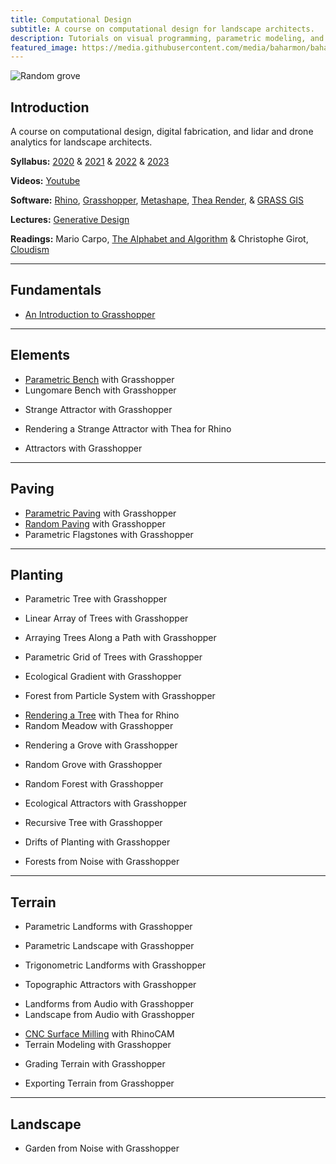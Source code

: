```yaml
---
title: Computational Design
subtitle: A course on computational design for landscape architects.
description: Tutorials on visual programming, parametric modeling, and geospatial analysis of landscapes with Grasshopper and GRASS GIS.
featured_image: https://media.githubusercontent.com/media/baharmon/baharmon.github.io/master/images/random-grove-2.jpg
---
```


![Random grove](https://media.githubusercontent.com/media/baharmon/baharmon.github.io/master/images/random-grove-2.jpg)

## Introduction
A course on computational design, digital fabrication,
and lidar and drone analytics for landscape architects.

**Syllabus:**
[<i class="fa fa-graduation-cap"></i> 2020](https://github.com/baharmon/syllabi/raw/master/generative-landscapes-syllabus-2020.pdf)
&
[<i class="fa fa-graduation-cap"></i> 2021](https://github.com/baharmon/syllabi/raw/master/generative-landscapes-syllabus-2021.pdf)
&
[<i class="fa fa-graduation-cap"></i> 2022](https://github.com/baharmon/syllabi/raw/master/generative-landscapes-syllabus-2022.pdf)
&
[<i class="fa fa-graduation-cap"></i> 2023](https://github.com/baharmon/syllabi/blob/master/computational-design-syllabus-2023.pdf?raw=true)

**Videos:**
[<i class="fab fa-youtube"></i> Youtube](https://www.youtube.com/playlist?list=PLOZRfOojyTZq7UyGd-uTx1HfQ2g3Bdo5y)
<!--& [<i class="fab fa-vimeo-v"></i> Vimeo](https://vimeo.com/showcase/7366606)-->

**Software:**
[Rhino](https://www.rhino3d.com/),
[Grasshopper](https://www.grasshopper3d.com/),
[Metashape](https://www.agisoft.com/),
[Thea Render](https://www.thearender.com/), &
[<i class="ms ms-grass-gis"></i> GRASS GIS](https://grass.osgeo.org/)

**Lectures:**
[<i class="fa fa-comment"></i> Generative Design](https://baharmon.github.io/lectures/generative-design/)

**Readings:**
<i class="fa fa-book"></i> Mario Carpo, [The Alphabet and Algorithm](https://mitpress.mit.edu/books/alphabet-and-algorithm) &
<i class="fa fa-book"></i> Christophe Girot, [Cloudism](https://www.degruyter.com/document/doi/10.1515/9783035622164-013/html)

---

## Fundamentals

* [<i class="fab fa-youtube"></i>](https://youtu.be/bUScH61bAxQ)
[<i class="fas fa-project-diagram"></i>](https://github.com/baharmon/generative-design/raw/main/grasshopper/basics.gh)
[An Introduction to Grasshopper](basics)

---

## Elements
* [<i class="fab fa-youtube"></i>](https://youtu.be/xWUnkSfiCjg)
[<i class="fas fa-project-diagram"></i>](https://github.com/baharmon/generative-design/raw/main/grasshopper/parametric-bench.gh)
[Parametric Bench](parametric-bench) with Grasshopper
* [<i class="fas fa-project-diagram"></i>](https://github.com/baharmon/generative-design/raw/main/grasshopper/lungomare-bench.gh)
Lungomare Bench with Grasshopper
<!-- [Lungomare Bench](lungomare-bench) with Grasshopper -->
* [<i class="fab fa-youtube"></i>](https://youtu.be/gSt_AIKGmaQ)
[<i class="fas fa-project-diagram"></i>](https://github.com/baharmon/generative-design/raw/main/grasshopper/strange-attractor.gh)
Strange Attractor with Grasshopper
<!-- [Strange Attractor](strange-attractor) with Grasshopper -->
* [<i class="fab fa-youtube"></i>](https://youtu.be/ltwXCHx20zU)
[<i class="ms ms-data-cube"></i>](https://github.com/baharmon/generative-design/raw/main/grasshopper/models/strange-attractor.3dm)
Rendering a Strange Attractor with Thea for Rhino
<!-- [Rendering a Strange Attractor](strange-attractor) with Thea for Rhino -->
* [<i class="fas fa-project-diagram"></i>](https://github.com/baharmon/generative-design/raw/main/grasshopper/attractors.gh)
Attractors with Grasshopper
<!-- [Attractors](attractors) with Grasshopper -->

---

## Paving

* [<i class="fas fa-project-diagram"></i>](https://github.com/baharmon/generative-design/raw/main/grasshopper/parametric-paving.gh)
[Parametric Paving](parametric-paving) with Grasshopper
* [<i class="fas fa-project-diagram"></i>](https://github.com/baharmon/generative-design/raw/main/grasshopper/random-paving.gh)
[Random Paving](random-paving) with Grasshopper
* [<i class="fas fa-project-diagram"></i>](https://github.com/baharmon/generative-design/raw/main/grasshopper/parametric-flagstones.gh)
Parametric Flagstones with Grasshopper
<!-- [Parametric Flagstones](parametric-flagstones) with Grasshopper -->

---

## Planting

* [<i class="fab fa-youtube"></i>](https://youtu.be/pV7G3abiA1I)
[<i class="fas fa-project-diagram"></i> ](https://github.com/baharmon/generative-design/raw/main/grasshopper/parametric-tree.gh)
Parametric Tree with Grasshopper
<!-- [Parametric Tree](parametric-tree) with Grasshopper -->
* [<i class="fab fa-youtube"></i> ](https://youtu.be/Y9H4kW3GJ-w)
[<i class="fas fa-project-diagram"></i> ](https://github.com/baharmon/generative-design/raw/main/grasshopper/linear-array.gh)
Linear Array of Trees with Grasshopper
<!-- [Linear Array of Trees](linear-array) with Grasshopper -->
* [<i class="fab fa-youtube"></i>](https://youtu.be/KrLwjKwKZrc)
[<i class="fas fa-project-diagram"></i> ](https://github.com/baharmon/generative-design/raw/main/grasshopper/curve-array.gh)
Arraying Trees Along a Path with Grasshopper
<!-- [Arraying Trees Along a Path](curve-array) with Grasshopper -->
* [<i class="fab fa-youtube"></i>](https://youtu.be/qH2-CI4rSAs)
[<i class="fas fa-project-diagram"></i> ](https://github.com/baharmon/generative-design/raw/main/grasshopper/parametric-grove.gh)
Parametric Grid of Trees with Grasshopper
<!-- [Parametric Grid of Trees](parametric-grove) with Grasshopper -->
* [<i class="fab fa-youtube"></i>](https://youtu.be/m8PqarIRj4A)
[<i class="fas fa-project-diagram"></i> ](https://github.com/baharmon/generative-design/raw/main/grasshopper/forest-gradient.gh)
Ecological Gradient with Grasshopper
<!-- [Ecological Gradient](ecological-gradient) with Grasshopper -->
* [<i class="fab fa-youtube"></i>](https://youtu.be/alTlA6oDXq0)
[<i class="fas fa-project-diagram"></i> ](https://github.com/baharmon/generative-design/raw/main/grasshopper/particle-forest.gh)
Forest from Particle System with Grasshopper
<!-- [Forest from Particle System](particle-forest) with Grasshopper -->
* [<i class="fab fa-youtube"></i>](https://youtu.be/MPoksbmbFt8)
[Rendering a Tree](rendered-tree) with Thea for Rhino
* [<i class="fab fa-youtube"></i> ](https://youtu.be/tvF8LVJp6DA)
[<i class="fas fa-project-diagram"></i>](https://github.com/baharmon/generative-design/raw/main/grasshopper/random-meadow.gh)
Random Meadow with Grasshopper
<!-- [Random Meadow](random-meadow) with Grasshopper -->
* [<i class="fab fa-youtube"></i>](https://youtu.be/S4ui7_0CCm0)
[<i class="fas fa-project-diagram"></i>](https://github.com/baharmon/generative-design/raw/main/grasshopper/rendered-grove.gh)
Rendering a Grove with Grasshopper
<!-- [Rendering a Grove](rendered-grove) with Grasshopper -->
* [<i class="fas fa-project-diagram"></i>](https://github.com/baharmon/generative-design/raw/main/grasshopper/random-grove.gh)
Random Grove with Grasshopper
<!-- [Random Grove](random-grove) with Grasshopper -->
* [<i class="fas fa-project-diagram"></i>](https://github.com/baharmon/generative-design/raw/main/grasshopper/random-forest.gh)
Random Forest with Grasshopper
<!-- [Random Forest](random-forest) with Grasshopper -->
* [<i class="fas fa-project-diagram"></i>](https://github.com/baharmon/generative-design/raw/main/grasshopper/ecological-attractors.gh)
Ecological Attractors with Grasshopper
<!-- [Ecological Attractors](ecological-attractors) with Grasshopper -->
* [<i class="fas fa-project-diagram"></i>](https://github.com/baharmon/generative-design/raw/main/grasshopper/recursive-tree.gh)
Recursive Tree with Grasshopper
<!-- [Recursive Tree](recursive-tree) with Grasshopper -->
* [<i class="fas fa-project-diagram"></i>](https://github.com/baharmon/generative-design/raw/main/grasshopper/drifting-meadow.gh)
Drifts of Planting with Grasshopper
<!-- [Drifts of Planting](drifting-meadow) with Grasshopper -->
* [<i class="fas fa-project-diagram"></i>](https://github.com/baharmon/generative-design/raw/main/grasshopper/noise-forestry.gh)
Forests from Noise with Grasshopper
<!-- [Forests from Noise](noise-forestry) with Grasshopper -->

---

## Terrain

* [<i class="fas fa-project-diagram"></i>](https://github.com/baharmon/generative-design/raw/main/grasshopper/parametric-landforms.gh)
Parametric Landforms with Grasshopper
<!-- [Parametric Landforms](parametric-landforms) with Grasshopper -->
* [<i class="fas fa-project-diagram"></i>](https://github.com/baharmon/generative-design/raw/main/grasshopper/parametric-landscape.gh)
Parametric Landscape with Grasshopper
<!-- [Parametric Landscape](parametric-landscape) with Grasshopper -->
* [<i class="fas fa-project-diagram"></i>](https://github.com/baharmon/generative-design/raw/main/grasshopper/trigonometric-landforms.gh)
Trigonometric Landforms with Grasshopper
<!-- [Trigonometric Landforms](trigonometric-landforms) with Grasshopper -->
* [<i class="fas fa-project-diagram"></i>](https://github.com/baharmon/generative-design/raw/main/grasshopper/topographic-attractors.gh)
Topographic Attractors with Grasshopper
<!-- [Topographic Attractors](topographic-attractors) with Grasshopper -->
* [<i class="fas fa-project-diagram"></i>](https://github.com/baharmon/generative-design/raw/main/grasshopper/sound-dunes.gh)
Landforms from Audio with Grasshopper
* [<i class="fas fa-project-diagram"></i>](https://github.com/baharmon/generative-design/raw/main/grasshopper/sound-forest.gh)
Landscape from Audio with Grasshopper
<!-- [Landscape from Audio](soundforest) with Grasshopper -->
* [<i class="fab fa-youtube"></i>](https://youtu.be/cBSGlFYaROw)
[<i class="ms ms-data-cube"></i>](https://github.com/baharmon/generative-design/raw/main/digital-fabrication/models/cnc-surface-milling.3dm)
[CNC Surface Milling](cnc-surface-milling) with RhinoCAM
* [<i class="fab fa-youtube"></i>](https://youtu.be/WTY78FIPegc)
[<i class="fas fa-project-diagram"></i>](https://github.com/baharmon/generative-design/raw/main/grasshopper/terrain-modeling.gh)
[<i class="ms ms-database"></i>](https://zenodo.org/record/3749397)
[<i class="ms ms-data-cube"></i> ](https://github.com/baharmon/generative-design/raw/main/grasshopper/data/elevation.xyz)
Terrain Modeling with Grasshopper
<!-- [Terrain Modeling](terrain-modeling) with Grasshopper -->
<!-- * [<i class="fab fa-youtube"></i>](https://youtu.be/U13smFPDVWQ)
[<i class="fas fa-project-diagram"></i>](https://github.com/baharmon/generative-design/raw/main/grasshopper/terrain-analysis.gh)
[<i class="ms ms-data-cube"></i> ](https://github.com/baharmon/generative-design/raw/main/grasshopper/data/elevation.xyz)
Terrain Analysis with Grasshopper
<!-- [Terrain Analysis](terrain-analysis) with Grasshopper -->
* [<i class="fab fa-youtube"></i> ](https://youtu.be/Eih1g-tjFpc)
[<i class="fas fa-project-diagram"></i>](https://github.com/baharmon/generative-design/raw/main/grasshopper/terrain-grading.gh)
[<i class="ms ms-data-cube"></i> ](https://github.com/baharmon/generative-design/raw/main/grasshopper/data/elevation.xyz)
Grading Terrain with Grasshopper
<!-- [Grading Terrain](terrain-grading) with Grasshopper -->
* [<i class="fas fa-project-diagram"></i>](https://github.com/baharmon/generative-design/raw/main/grasshopper/terrain-export.gh)
Exporting Terrain from Grasshopper
<!-- [Exporting Terrain](terrain-export) from Grasshopper -->

---

## Landscape

* [<i class="fas fa-project-diagram"></i>](https://github.com/baharmon/generative-design/raw/main/grasshopper/noise-garden.gh)
Garden from Noise with Grasshopper
<!-- [Garden from Noise](noise-garden) with Grasshopper -->

